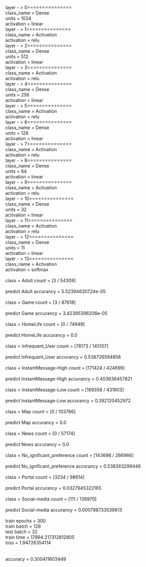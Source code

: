 layer - > 0===============<br>class_name = Dense<br>units = 1024<br>activation = linear<br>layer - > 1===============<br>class_name = Activation<br>activation = relu<br>layer - > 2===============<br>class_name = Dense<br>units = 512<br>activation = linear<br>layer - > 3===============<br>class_name = Activation<br>activation = relu<br>layer - > 4===============<br>class_name = Dense<br>units = 256<br>activation = linear<br>layer - > 5===============<br>class_name = Activation<br>activation = relu<br>layer - > 6===============<br>class_name = Dense<br>units = 128<br>activation = linear<br>layer - > 7===============<br>class_name = Activation<br>activation = relu<br>layer - > 8===============<br>class_name = Dense<br>units = 64<br>activation = linear<br>layer - > 9===============<br>class_name = Activation<br>activation = relu<br>layer - > 10===============<br>class_name = Dense<br>units = 32<br>activation = linear<br>layer - > 11===============<br>class_name = Activation<br>activation = relu<br>layer - > 12===============<br>class_name = Dense<br>units = 11<br>activation = linear<br>layer - > 13===============<br>class_name = Activation<br>activation = softmax<br><br>class = Adult count = [3 / 54309]<br><br>predict Adult accurancy = 5.52394630724e-05<br><br>class = Game count = [3 / 87618]<br><br>predict Game accurancy = 3.42395398206e-05<br><br>class = HomeLife count = [0 / 74949]<br><br>predict HomeLife accurancy = 0.0<br><br>class = Infrequent_User count = [78173 / 145107]<br><br>predict Infrequent_User accurancy = 0.538726594858<br><br>class = InstantMessage-High count = [171424 / 424699]<br><br>predict InstantMessage-High accurancy = 0.403636457821<br><br>class = InstantMessage-Low count = [169358 / 431903]<br><br>predict InstantMessage-Low accurancy = 0.392120452972<br><br>class = Map count = [0 / 103786]<br><br>predict Map accurancy = 0.0<br><br>class = News count = [0 / 57174]<br><br>predict News accurancy = 0.0<br><br>class = No_ignificant_preference count = [143698 / 266966]<br><br>predict No_ignificant_preference accurancy = 0.538263299446<br><br>class = Portal count = [3234 / 98614]<br><br>predict Portal accurancy = 0.0327945322165<br><br>class = Social-media count = [111 / 138970]<br><br>predict Social-media accurancy = 0.000798733539613<br><br>train epochs = 300<br>train batch = 128<br>test batch = 32<br>train time = 17864.217312812805<br>loss = 1.94726354114<br><br><br>accuracy = 0.300411603449
